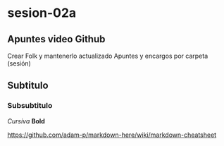 # sesion-02a

## Apuntes video Github

Crear Folk y mantenerlo actualizado
Apuntes y encargos por carpeta (sesión)

## Subtitulo

### Subsubtitulo

*Cursiva*
**Bold**

<https://github.com/adam-p/markdown-here/wiki/markdown-cheatsheet>
